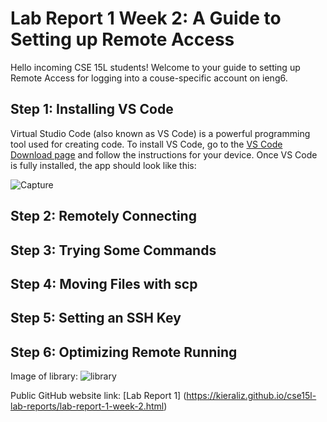 # Lab Report 1 Week 2: A Guide to Setting up Remote Access

Hello incoming CSE 15L students! Welcome to your guide to setting up Remote Access for logging into a couse-specific account on ieng6.

## Step 1: Installing VS Code
Virtual Studio Code (also known as VS Code) is a powerful programming tool used for creating code. To install VS Code, go to the [VS Code Download page](https://code.visualstudio.com/) and follow the instructions for your device. Once VS Code is fully installed, the app should look like this:



![Capture](https://user-images.githubusercontent.com/103288140/162634613-fdc35664-fd35-4e2b-b32b-597ecfc05aaf.PNG)

## Step 2: Remotely Connecting


## Step 3: Trying Some Commands


## Step 4: Moving Files with scp


## Step 5: Setting an SSH Key


## Step 6: Optimizing Remote Running









Image of library:
![library](https://user-images.githubusercontent.com/103288140/162634117-2ffd6dfb-3684-40f8-8bbb-91e0e6330e16.PNG)

Public GitHub website link:
[Lab Report 1] (https://kieraliz.github.io/cse15l-lab-reports/lab-report-1-week-2.html)
